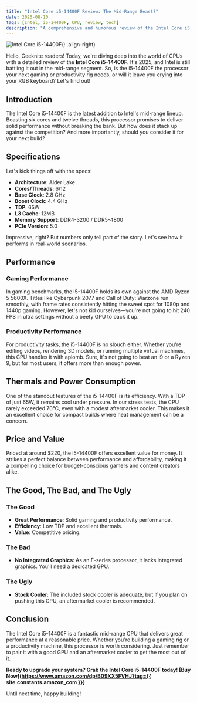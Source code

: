 ```yaml
---
title: "Intel Core i5-14400F Review: The Mid-Range Beast?"
date: 2025-08-10
tags: [Intel, i5-14400F, CPU, review, tech]
description: "A comprehensive and humorous review of the Intel Core i5-14400F. Is this the processor you need for your gaming or productivity rig?"
---
```


![Intel Core i5-14400F](https://i.imgur.com/4Fj2C76m.jpg){: .align-right}

Hello, Geeknite readers! Today, we're diving deep into the world of CPUs with a detailed review of the **Intel Core i5-14400F**. It's 2025, and Intel is still battling it out in the mid-range segment. So, is the i5-14400F the processor your next gaming or productivity rig needs, or will it leave you crying into your RGB keyboard? Let's find out!

## **Introduction**

The Intel Core i5-14400F is the latest addition to Intel's mid-range lineup. Boasting six cores and twelve threads, this processor promises to deliver solid performance without breaking the bank. But how does it stack up against the competition? And more importantly, should you consider it for your next build?

## **Specifications**

Let's kick things off with the specs:

- **Architecture**: Alder Lake
- **Cores/Threads**: 6/12
- **Base Clock**: 2.8 GHz
- **Boost Clock**: 4.4 GHz
- **TDP**: 65W
- **L3 Cache**: 12MB
- **Memory Support**: DDR4-3200 / DDR5-4800
- **PCIe Version**: 5.0

Impressive, right? But numbers only tell part of the story. Let's see how it performs in real-world scenarios.

## **Performance**

### **Gaming Performance**

In gaming benchmarks, the i5-14400F holds its own against the AMD Ryzen 5 5600X. Titles like Cyberpunk 2077 and Call of Duty: Warzone run smoothly, with frame rates consistently hitting the sweet spot for 1080p and 1440p gaming. However, let's not kid ourselves—you're not going to hit 240 FPS in ultra settings without a beefy GPU to back it up.

### **Productivity Performance**

For productivity tasks, the i5-14400F is no slouch either. Whether you're editing videos, rendering 3D models, or running multiple virtual machines, this CPU handles it with aplomb. Sure, it's not going to beat an i9 or a Ryzen 9, but for most users, it offers more than enough power.

## **Thermals and Power Consumption**

One of the standout features of the i5-14400F is its efficiency. With a TDP of just 65W, it remains cool under pressure. In our stress tests, the CPU rarely exceeded 70°C, even with a modest aftermarket cooler. This makes it an excellent choice for compact builds where heat management can be a concern.

## **Price and Value**

Priced at around $220, the i5-14400F offers excellent value for money. It strikes a perfect balance between performance and affordability, making it a compelling choice for budget-conscious gamers and content creators alike.

## **The Good, The Bad, and The Ugly**

### **The Good**

- **Great Performance**: Solid gaming and productivity performance.
- **Efficiency**: Low TDP and excellent thermals.
- **Value**: Competitive pricing.

### **The Bad**

- **No Integrated Graphics**: As an F-series processor, it lacks integrated graphics. You'll need a dedicated GPU.

### **The Ugly**

- **Stock Cooler**: The included stock cooler is adequate, but if you plan on pushing this CPU, an aftermarket cooler is recommended.

## **Conclusion**

The Intel Core i5-14400F is a fantastic mid-range CPU that delivers great performance at a reasonable price. Whether you're building a gaming rig or a productivity machine, this processor is worth considering. Just remember to pair it with a good GPU and an aftermarket cooler to get the most out of it.

**Ready to upgrade your system? Grab the Intel Core i5-14400F today! [Buy Now](https://www.amazon.com/dp/B09XX5FVHJ?tag={{ site.constants.amazon_com }})**

Until next time, happy building!
